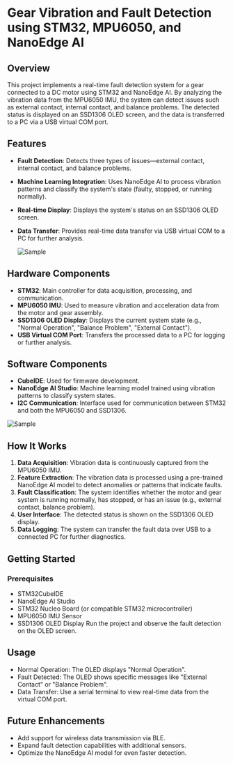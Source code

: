 # Gear Vibration and Fault Detection using STM32, MPU6050, and NanoEdge AI

## Overview
This project implements a real-time fault detection system for a gear connected to a DC motor using STM32 and NanoEdge AI. By analyzing the vibration data from the MPU6050 IMU, the system can detect issues such as external contact, internal contact, and balance problems. The detected status is displayed on an SSD1306 OLED screen, and the data is transferred to a PC via a USB virtual COM port.

## Features
- **Fault Detection**: Detects three types of issues—external contact, internal contact, and balance problems.
- **Machine Learning Integration**: Uses NanoEdge AI to process vibration patterns and classify the system's state (faulty, stopped, or running normally).
- **Real-time Display**: Displays the system's status on an SSD1306 OLED screen.
- **Data Transfer**: Provides real-time data transfer via USB virtual COM to a PC for further analysis.
  
  ![Sample](https://github.com/Emrecanbl/STM32-NonoEdge-AI-Fault-Classification-/blob/main/file.jpg?raw=true)
  
## Hardware Components
- **STM32**: Main controller for data acquisition, processing, and communication.
- **MPU6050 IMU**: Used to measure vibration and acceleration data from the motor and gear assembly.
- **SSD1306 OLED Display**: Displays the current system state (e.g., "Normal Operation", "Balance Problem", "External Contact").
- **USB Virtual COM Port**: Transfers the processed data to a PC for logging or further analysis.

## Software Components
- **CubeIDE**: Used for firmware development.
- **NanoEdge AI Studio**: Machine learning model trained using vibration patterns to classify system states.
- **I2C Communication**: Interface used for communication between STM32 and both the MPU6050 and SSD1306.

![Sample](https://github.com/Emrecanbl/STM32-NonoEdge-AI-Fault-Classification-/blob/main/Bencmark.png?raw=true)

## How It Works
1. **Data Acquisition**: Vibration data is continuously captured from the MPU6050 IMU.
2. **Feature Extraction**: The vibration data is processed using a pre-trained NanoEdge AI model to detect anomalies or patterns that indicate faults.
3. **Fault Classification**: The system identifies whether the motor and gear system is running normally, has stopped, or has an issue (e.g., external contact, balance problem).
4. **User Interface**: The detected status is shown on the SSD1306 OLED display.
5. **Data Logging**: The system can transfer the fault data over USB to a connected PC for further diagnostics.

## Getting Started
### Prerequisites
- STM32CubeIDE
- NanoEdge AI Studio
- STM32 Nucleo Board (or compatible STM32 microcontroller)
- MPU6050 IMU Sensor
- SSD1306 OLED Display
Run the project and observe the fault detection on the OLED screen.

## Usage
- Normal Operation: The OLED displays "Normal Operation".
- Fault Detected: The OLED shows specific messages like "External Contact" or "Balance Problem".
- Data Transfer: Use a serial terminal to view real-time data from the virtual COM port.

## Future Enhancements
- Add support for wireless data transmission via BLE.
- Expand fault detection capabilities with additional sensors.
- Optimize the NanoEdge AI model for even faster detection.

